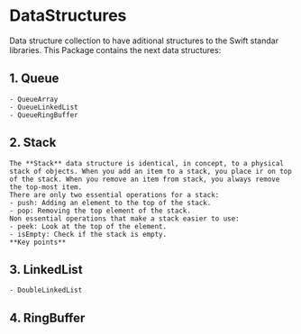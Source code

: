 # DataStructures

Data structure collection to have aditional structures to the Swift standar libraries. This Package contains the next data structures:

## 1. Queue

    - QueueArray
    - QueueLinkedList
    - QueueRingBuffer

## 2. Stack

    The **Stack** data structure is identical, in concept, to a physical stack of objects. When you add an item to a stack, you place ir on top of the stack. When you remove an item from stack, you always remove the top-most item.
    There are only two essential operations for a stack:
    - push: Adding an element to the top of the stack.
    - pop: Removing the top element of the stack.
    Non essential operations that make a stack easier to use:
    - peek: Look at the top of the element.
    - isEmpty: Check if the stack is empty.
    **Key points**

## 3. LinkedList

    - DoubleLinkedList

## 4. RingBuffer
